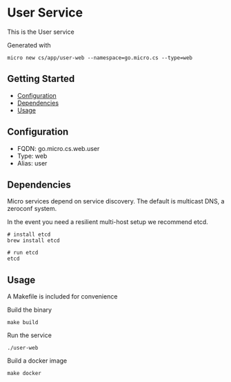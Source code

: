 # User Service

This is the User service

Generated with

```
micro new cs/app/user-web --namespace=go.micro.cs --type=web
```

## Getting Started

- [Configuration](#configuration)
- [Dependencies](#dependencies)
- [Usage](#usage)

## Configuration

- FQDN: go.micro.cs.web.user
- Type: web
- Alias: user

## Dependencies

Micro services depend on service discovery. The default is multicast DNS, a zeroconf system.

In the event you need a resilient multi-host setup we recommend etcd.

```
# install etcd
brew install etcd

# run etcd
etcd
```

## Usage

A Makefile is included for convenience

Build the binary

```
make build
```

Run the service
```
./user-web
```

Build a docker image
```
make docker
```